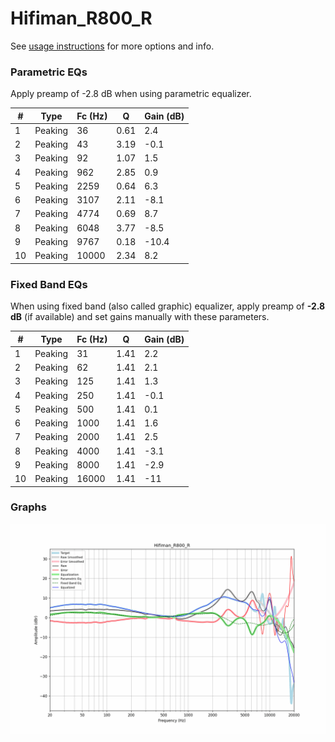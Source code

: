 # Hifiman_R800_R
See [usage instructions](https://github.com/jaakkopasanen/AutoEq#usage) for more options and info.

### Parametric EQs
Apply preamp of -2.8 dB when using parametric equalizer.

|   # | Type    |   Fc (Hz) |    Q |   Gain (dB) |
|-----|---------|-----------|------|-------------|
|   1 | Peaking |        36 | 0.61 |         2.4 |
|   2 | Peaking |        43 | 3.19 |        -0.1 |
|   3 | Peaking |        92 | 1.07 |         1.5 |
|   4 | Peaking |       962 | 2.85 |         0.9 |
|   5 | Peaking |      2259 | 0.64 |         6.3 |
|   6 | Peaking |      3107 | 2.11 |        -8.1 |
|   7 | Peaking |      4774 | 0.69 |         8.7 |
|   8 | Peaking |      6048 | 3.77 |        -8.5 |
|   9 | Peaking |      9767 | 0.18 |       -10.4 |
|  10 | Peaking |     10000 | 2.34 |         8.2 |

### Fixed Band EQs
When using fixed band (also called graphic) equalizer, apply preamp of **-2.8 dB** (if available) and set gains manually with these parameters.

|   # | Type    |   Fc (Hz) |    Q |   Gain (dB) |
|-----|---------|-----------|------|-------------|
|   1 | Peaking |        31 | 1.41 |         2.2 |
|   2 | Peaking |        62 | 1.41 |         2.1 |
|   3 | Peaking |       125 | 1.41 |         1.3 |
|   4 | Peaking |       250 | 1.41 |        -0.1 |
|   5 | Peaking |       500 | 1.41 |         0.1 |
|   6 | Peaking |      1000 | 1.41 |         1.6 |
|   7 | Peaking |      2000 | 1.41 |         2.5 |
|   8 | Peaking |      4000 | 1.41 |        -3.1 |
|   9 | Peaking |      8000 | 1.41 |        -2.9 |
|  10 | Peaking |     16000 | 1.41 |       -11   |

### Graphs
![](./Hifiman_R800_R.png)
